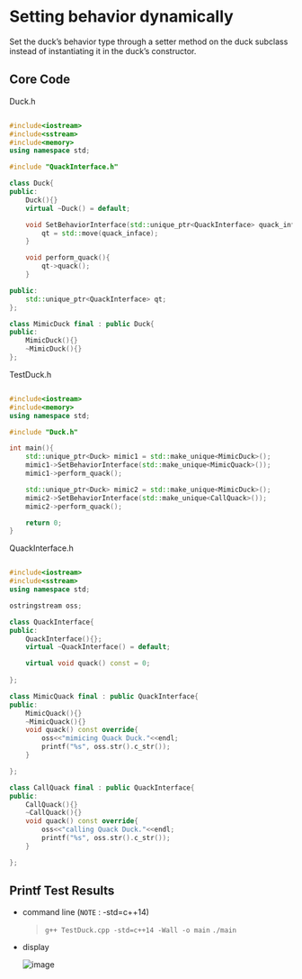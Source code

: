 # Setting behavior dynamically
Set the duck’s behavior type through a setter method on the duck subclass instead of instantiating it in the duck’s constructor.

## Core Code
Duck.h
```hpp

#include<iostream>
#include<sstream>
#include<memory>
using namespace std;

#include "QuackInterface.h"

class Duck{
public:
	Duck(){}
	virtual ~Duck() = default;

	void SetBehaviorInterface(std::unique_ptr<QuackInterface> quack_inface){
		qt = std::move(quack_inface);
	}

	void perform_quack(){
		qt->quack();
	}

public:
	std::unique_ptr<QuackInterface> qt;
};

class MimicDuck final : public Duck{
public:
	MimicDuck(){}
	~MimicDuck(){}
};

```

TestDuck.h
```cpp

#include<iostream>
#include<memory>
using namespace std;

#include "Duck.h"

int main(){
	std::unique_ptr<Duck> mimic1 = std::make_unique<MimicDuck>();
	mimic1->SetBehaviorInterface(std::make_unique<MimicQuack>());
	mimic1->perform_quack();

	std::unique_ptr<Duck> mimic2 = std::make_unique<MimicDuck>();
	mimic2->SetBehaviorInterface(std::make_unique<CallQuack>());
	mimic2->perform_quack();

	return 0;
}

```

QuackInterface.h
```hpp

#include<iostream>
#include<sstream>
using namespace std;

ostringstream oss;

class QuackInterface{
public:
	QuackInterface(){};
	virtual ~QuackInterface() = default;

	virtual void quack() const = 0;
	
};

class MimicQuack final : public QuackInterface{
public:
	MimicQuack(){}
	~MimicQuack(){}
	void quack() const override{
		oss<<"mimicing Quack Duck."<<endl;
		printf("%s", oss.str().c_str());
	}

};

class CallQuack final : public QuackInterface{
public:
	CallQuack(){}
	~CallQuack(){}
	void quack() const override{
		oss<<"calling Quack Duck."<<endl;
		printf("%s", oss.str().c_str());
	}

};

```
## Printf Test Results
* command line (`NOTE` : -std=c++14)
	> `g++ TestDuck.cpp -std=c++14 -Wall -o main`
 	>  `./main`

* display <br>

 	![image](https://user-images.githubusercontent.com/31394900/120362969-39338b00-c33e-11eb-95a6-1cef844da833.png)


